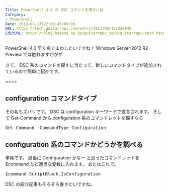 ```yaml
---
Title: PowerShell 4.0 の DSC コマンドを探すには
Category:
- PowerShell
Date: 2013-08-13T22:08:45+09:00
URL: https://tech.guitarrapc.com/entry/2013/08/13/220845
EditURL: https://blog.hatena.ne.jp/guitarrapc_tech/guitarrapc-tech.hatenablog.com/atom/entry/11696248318757675909
---
```


PowerShell 4,0 早く撫でまわしたいですね！
Windows Server 2012 R2 Preview では触れますががが

さて、 DSC 系のコマンドを探すに当たって、新しいコマンドタイプが追加されているので簡単に紹介です。

====



<h2>configuration コマンドタイプ</h2>

その名もズバリです。
DSC は configuration キーワードで宣言されます。
そして Get-Command から configuration 系のコマンドレットを探すなら
<pre class="brush: powershell">
Get-Command -CommandType Configuration
</pre>

<h2>configuration 系のコマンドかどうかを調べる </h2>
単純です。
適当に Configuration かなー と思ったコマンドレットを $command など適当な変数に入れます。
あとはこれで。
<pre class="brush: powershell">
$command.ScriptBlock.IsConfiguration
</pre>

DSC の紹介記事もそろそろ書きたいですね。
